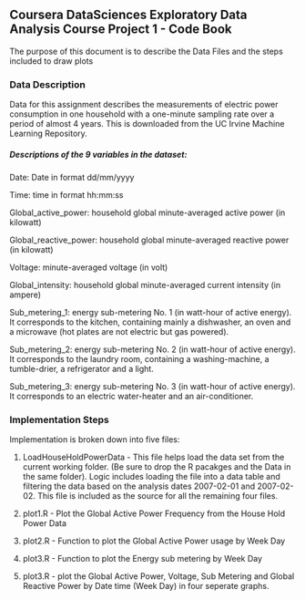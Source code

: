 ## Coursera DataSciences Exploratory Data Analysis Course Project 1 - Code Book

The purpose of this document is to describe the Data Files and the steps included to draw plots

### Data Description
Data for this assignment describes the measurements of electric power consumption in one household with a one-minute sampling rate over a period of almost 4 years. 
This is downloaded from the UC Irvine Machine Learning Repository.

##### Descriptions of the 9 variables in the dataset:

Date: Date in format dd/mm/yyyy

Time: time in format hh:mm:ss

Global_active_power: household global minute-averaged active power (in kilowatt)

Global_reactive_power: household global minute-averaged reactive power (in kilowatt)

Voltage: minute-averaged voltage (in volt)

Global_intensity: household global minute-averaged current intensity (in ampere)

Sub_metering_1: energy sub-metering No. 1 (in watt-hour of active energy). It corresponds to the kitchen, containing mainly a dishwasher, an oven and a microwave (hot plates are not electric but gas powered).

Sub_metering_2: energy sub-metering No. 2 (in watt-hour of active energy). It corresponds to the laundry room, containing a washing-machine, a tumble-drier, a refrigerator and a light.

Sub_metering_3: energy sub-metering No. 3 (in watt-hour of active energy). It corresponds to an electric water-heater and an air-conditioner.


### Implementation Steps

Implementation is broken down into five files:

1. LoadHouseHoldPowerData - This file helps load the data set from the current working folder. (Be sure to drop the R pacakges and the Data in the same folder). Logic includes loading the file into a data table and filtering the data based on the analysis dates 2007-02-01 and 2007-02-02. This file is included as the source for all the remaining four files.
	
2. plot1.R - Plot the Global Active Power Frequency from the House Hold Power Data

3. plot2.R - Function to plot the Global Active Power usage by Week Day

4. plot3.R - Function to plot the Energy sub metering by Week Day

5. plot3.R - plot the Global Active Power, Voltage, Sub Metering and Global Reactive Power by Date time (Week Day) in four seperate graphs.

